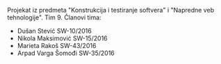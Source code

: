 Projekat iz predmeta "Konstrukcija i testiranje softvera" i "Napredne veb tehnologije".
Tim 9.
Članovi tima:
  - Dušan Stević SW-10/2016
  - Nikola Maksimović SW-15/2016
  - Marieta Rakoš SW-43/2016
  - Arpad Varga Šomođi  SW-35/2016
